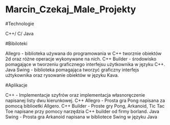 # Marcin_Czekaj_Male_Projekty
#Technologie

C++/ C/ Java

#Bibiloteki

Allegro - biblioteka używana do programowania w C++ tworznie obiektów 2d oraz różne operacje wykonywane na nich.
C++ Builder - środowisko pomagające w tworzeniu graficznego interfejsu użytkownika w języku C++.
Java Swing - biblioteka pomagająca tworzyć graficzny interfejs użtykownika oraz rysowanie obiektów w języku Kava.

#Aplikacje

C++ - Implementacje szyfrów oraz implementacja własnoręczenie napisanej listy dwu kierunkowej.
C++ Allegro - Prosta gra Pong napisana za pomocą biblioetki Allgero.
C++ Builder - Proste gry Pong, Arkanoid, Tic Tac Toe napisane przy pomocy narzędzia C++ builder od firmy borland.
Java Swing - Prosta gra Arkanoid napisana w bibliotece Swing w języku Java
